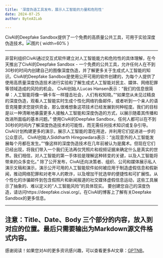 ```yaml
---
title: '深度伪造工具发布，展示人工智能的力量和危险性'
date: 2024-07-25
author: ByteAILab

---
```


CivAI的Deepfake Sandbox提供了一个免费的高质量公共工具，可用于实验深度伪造技术。![图片](https://ai-techpark.com/wp-content/uploads/2024/07/Deepf-960x540.jpg){ width=60% }

---

非营利组织CivAI通过交互式软件建立对人工智能能力和危险性的具体理解，在今天推出了CivAI的Deepfake Sandbox - 一个免费的公共工具，允许任何人在不到30秒的时间内创建自己的图像深度伪造，并了解更多关于生成式人工智能的知识。CivAI的Deepfake Sandbox是使用公开可用的软件创建的，为每个人提供了使用高质量深度伪造技术进行实验和了解生成式人工智能对民主、媒体、网络犯罪等领域造成的风险的机会。
CivAI创始人Lucas Hansen表示：“我们的信息很简单：人工智能将像一辆卡车一样撞击社会，人们有权知晓。”“如果您从未见过精良的深度伪造，观看人工智能实时生成个性化网络钓鱼邮件，或者听到一个亲人的语音克隆要求您提供资金，那么很难想象这项技术已经发展到何种程度。我们的目标是以一种清晰地暴露更多人接触人工智能和深度伪造的方式，以展示随着其传播和改进所面临的基本问题。”
使用CivAI的Deepfake Sandbox，任何人都可以在不到30秒的时间内了解深度伪造技术的可能性，而无需任何技术知识或复杂引导。CivAI计划构建更多的演示，展示人工智能的潜在用途，并利用它们促进进一步的公众意识。
CivAI创始人Siddharth Hiregowdara表示：“出现意外的人工智能发展每个月都在发生。”“像这样的深度伪造技术在几年前被认为是魔术。但现在它们已经出现，将我们带入一个我们无法再仅凭照片和视频证据来确定什么是真实的世界。我们相信，对人工智能的第一手体验是理解这种转变的关键，以及人工智能将带来的众多变化。”
除了公开发布，CivAI还向决策者、组织、公司和媒体展示私人演示文稿和演示，演示公开可用的人工智能软件如何被应用于制造虚假信息和假新闻，推动网络犯罪和对老年人的欺诈，以及增加干扰选举的便捷性和可扩展性。从个性化的诈骗邮件到包含假照片和新闻报道的社交媒体虚假信息运动，这些工具展示了抽象的、难以定义的“人工智能风险”的具体现实。
要创建您自己的深度伪造，请访问https://deepfake.civai.org/。在CivAI的博客上了解有关Deepfake Sandbox的更多信息。

---

注意：Title、Date、Body 三个部分的内容，放入到对应的位置。最后只需要输出为Markdown源文件格式内容。
---
感谢阅读！如果您对AI的更多资讯感兴趣，可以查看更多AI文章：[GPTNB](https://gptnb.com)。